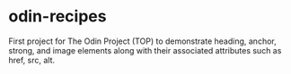 # odin-recipes

First project for The Odin Project (TOP) to demonstrate heading, anchor, strong, and image elements
along with their associated attributes such as href, src, alt.